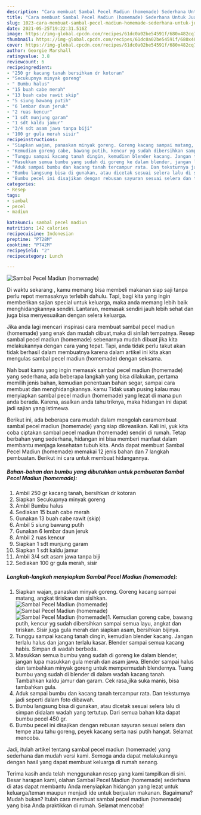 ```yaml
---
description: "Cara membuat Sambal Pecel Madiun (homemade) Sederhana Untuk Jualan"
title: "Cara membuat Sambal Pecel Madiun (homemade) Sederhana Untuk Jualan"
slug: 1023-cara-membuat-sambal-pecel-madiun-homemade-sederhana-untuk-jualan
date: 2021-05-25T19:22:31.516Z
image: https://img-global.cpcdn.com/recipes/61dc0a02be54591f/680x482cq70/sambal-pecel-madiun-homemade-foto-resep-utama.jpg
thumbnail: https://img-global.cpcdn.com/recipes/61dc0a02be54591f/680x482cq70/sambal-pecel-madiun-homemade-foto-resep-utama.jpg
cover: https://img-global.cpcdn.com/recipes/61dc0a02be54591f/680x482cq70/sambal-pecel-madiun-homemade-foto-resep-utama.jpg
author: Georgie Marshall
ratingvalue: 3.8
reviewcount: 6
recipeingredient:
- "250 gr kacang tanah bersihkan dr kotoran"
- "Secukupnya minyak goreng"
- " Bumbu halus"
- "15 buah cabe merah"
- "13 buah cabe rawit skip"
- "5 siung bawang putih"
- "6 lembar daun jeruk"
- "2 ruas kencur"
- "1 sdt munjung garam"
- "1 sdt kaldu jamur"
- "3/4 sdt asam jawa tanpa biji"
- "100 gr gula merah sisir"
recipeinstructions:
- "Siapkan wajan, panaskan minyak goreng. Goreng kacang sampai matang, angkat tiriskan dan sisihkan."
- "Kemudian goreng cabe, bawang putih, kencur yg sudah dibersihkan sampai semua layu, angkat dan tiriskan. Sisir juga gula merah dan siapkan asam, bersihkan bijinya."
- "Tunggu sampai kacang tanah dingin, kemudian blender kacang. Jangan terlalu halus dan jangan terlalu kasar. Blender sampai semua kacang habis. Simpan di wadah berbeda."
- "Masukkan semua bumbu yang sudah di goreng ke dalam blender, jangan lupa masukkan gula merah dan asam jawa. Blender sampai halus dan tambahkan minyak goreng untuk mempermudah blendernya. Tuang bumbu yang sudah di blender di dalam wadah kacang tanah. Tambahkan kaldu jamur dan garam. Cek rasa,jika suka manis, bisa tambahkan gula."
- "Aduk sampai bumbu dan kacang tanah tercampur rata. Dan teksturnya jadi seperti dalam foto dibawah."
- "Bumbu langsung bisa di gunakan, atau dicetak sesuai selera lalu di simpan didalam wadah yang tertutup. Dari semua bahan kita dapat bumbu pecel 450 gr."
- "Bumbu pecel ini disajikan dengan rebusan sayuran sesuai selera dan tempe atau tahu goreng, peyek kacang serta nasi putih hangat. Selamat mencoba."
categories:
- Resep
tags:
- sambal
- pecel
- madiun

katakunci: sambal pecel madiun 
nutrition: 142 calories
recipecuisine: Indonesian
preptime: "PT28M"
cooktime: "PT42M"
recipeyield: "2"
recipecategory: Lunch

---
```



![Sambal Pecel Madiun (homemade)](https://img-global.cpcdn.com/recipes/61dc0a02be54591f/680x482cq70/sambal-pecel-madiun-homemade-foto-resep-utama.jpg)

Di waktu  sekarang , kamu memang bisa membeli makanan siap saji tanpa perlu repot memasaknya terlebih dahulu. Tapi, bagi kita yang ingin memberikan sajian special untuk keluarga, maka anda memang lebih baik menghidangkannya sendiri. Lantaran, memasak sendiri jauh lebih sehat dan juga bisa menyesuaikan dengan selera keluarga.

Jika anda lagi mencari inspirasi cara membuat sambal pecel madiun (homemade) yang enak dan mudah dibuat,maka di sinilah tempatnya. Resep sambal pecel madiun (homemade)  sebenarnya mudah dibuat jika kita melakukannya dengan cara yang tepat. Tapi, anda tidak perlu takut akan tidak berhasil dalam membuatnya 
karena dalam artikel ini kita akan mengulas sambal pecel madiun (homemade) dengan seksama.  



Nah buat kamu yang ingin memasak sambal pecel madiun (homemade) yang sederhana, ada beberapa langkah yang bisa dilakukan, pertama memilih jenis bahan, kemudian penentuan bahan segar, sampai cara membuat dan menghidangkannya. kamu Tidak usah pusing kalau mau menyiapkan sambal pecel madiun (homemade) yang lezat di mana pun anda berada. Karena, asalkan anda  tahu triknya, maka hidangan ini dapat jadi sajian yang istimewa.

Berikut ini, ada beberapa cara mudah dalam mengolah caramembuat sambal pecel madiun (homemade) yang siap dikreasikan. Kali ini, yuk kita coba ciptakan sambal pecel madiun (homemade) sendiri di rumah. Tetap berbahan yang sederhana, hidangan ini bisa memberi manfaat dalam membantu menjaga kesehatan tubuh kita. Anda dapat membuat Sambal Pecel Madiun (homemade) memakai 12 jenis bahan dan 7 langkah pembuatan. Berikut ini cara untuk membuat hidangannya.

<!--inarticleads1-->

##### Bahan-bahan dan bumbu yang dibutuhkan untuk pembuatan Sambal Pecel Madiun (homemade):

1. Ambil 250 gr kacang tanah, bersihkan dr kotoran
1. Siapkan Secukupnya minyak goreng
1. Ambil  Bumbu halus
1. Sediakan 15 buah cabe merah
1. Gunakan 13 buah cabe rawit (skip)
1. Ambil 5 siung bawang putih
1. Gunakan 6 lembar daun jeruk
1. Ambil 2 ruas kencur
1. Siapkan 1 sdt munjung garam
1. Siapkan 1 sdt kaldu jamur
1. Ambil 3/4 sdt asam jawa tanpa biji
1. Sediakan 100 gr gula merah, sisir




<!--inarticleads2-->

##### Langkah-langkah menyiapkan Sambal Pecel Madiun (homemade):

1. Siapkan wajan, panaskan minyak goreng. Goreng kacang sampai matang, angkat tiriskan dan sisihkan.
<img src="https://img-global.cpcdn.com/steps/b8396f80b611c7d4/160x128cq70/sambal-pecel-madiun-homemade-langkah-memasak-1-foto.jpg" alt="Sambal Pecel Madiun (homemade)"><img src="https://img-global.cpcdn.com/steps/814a5b1182182665/160x128cq70/sambal-pecel-madiun-homemade-langkah-memasak-1-foto.jpg" alt="Sambal Pecel Madiun (homemade)"><img src="https://img-global.cpcdn.com/steps/7579efa686f4835b/160x128cq70/sambal-pecel-madiun-homemade-langkah-memasak-1-foto.jpg" alt="Sambal Pecel Madiun (homemade)">1. Kemudian goreng cabe, bawang putih, kencur yg sudah dibersihkan sampai semua layu, angkat dan tiriskan. Sisir juga gula merah dan siapkan asam, bersihkan bijinya.
1. Tunggu sampai kacang tanah dingin, kemudian blender kacang. Jangan terlalu halus dan jangan terlalu kasar. Blender sampai semua kacang habis. Simpan di wadah berbeda.
1. Masukkan semua bumbu yang sudah di goreng ke dalam blender, jangan lupa masukkan gula merah dan asam jawa. Blender sampai halus dan tambahkan minyak goreng untuk mempermudah blendernya. Tuang bumbu yang sudah di blender di dalam wadah kacang tanah. Tambahkan kaldu jamur dan garam. Cek rasa,jika suka manis, bisa tambahkan gula.
1. Aduk sampai bumbu dan kacang tanah tercampur rata. Dan teksturnya jadi seperti dalam foto dibawah.
1. Bumbu langsung bisa di gunakan, atau dicetak sesuai selera lalu di simpan didalam wadah yang tertutup. Dari semua bahan kita dapat bumbu pecel 450 gr.
1. Bumbu pecel ini disajikan dengan rebusan sayuran sesuai selera dan tempe atau tahu goreng, peyek kacang serta nasi putih hangat. Selamat mencoba.




Jadi, itulah artikel tentang  sambal pecel madiun (homemade)  yang sederhana dan mudah versi kami. Semoga anda dapat melakukannya dengan hasil yang dapat membuat keluarga di rumah senang. 

Terima kasih anda telah menggunakan resep yang kami tampilkan di sini. Besar harapan kami, olahan  Sambal Pecel Madiun (homemade) sederhana di atas dapat membantu Anda menyiapkan hidangan yang lezat untuk keluarga/teman maupun menjadi ide untuk berjualan makanan. Bagaimana? Mudah bukan? Itulah cara membuat sambal pecel madiun (homemade) yang bisa Anda praktikkan di rumah. Selamat mencoba!

